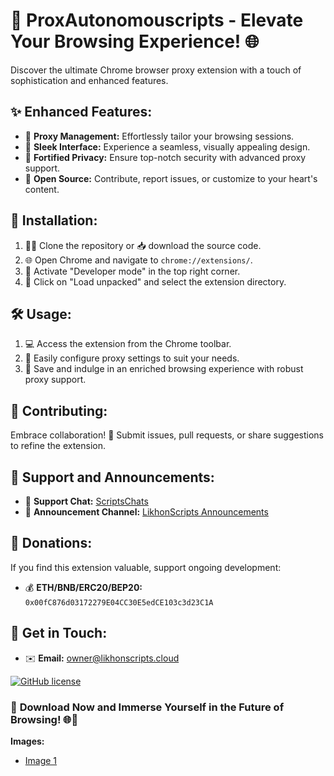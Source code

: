 # 🌟 **ProxAutonomouscripts - Elevate Your Browsing Experience!** 🌐

Discover the ultimate Chrome browser proxy extension with a touch of sophistication and enhanced features.

## ✨ Enhanced Features:

- 💼 **Proxy Management:** Effortlessly tailor your browsing sessions.
- 🎨 **Sleek Interface:** Experience a seamless, visually appealing design.
- 🔐 **Fortified Privacy:** Ensure top-notch security with advanced proxy support.
- 🚀 **Open Source:** Contribute, report issues, or customize to your heart's content.

## 🚀 **Installation:**
1. 🧑‍💻 Clone the repository or 📥 download the source code.
2. 🌐 Open Chrome and navigate to `chrome://extensions/`.
3. 🔧 Activate "Developer mode" in the top right corner.
4. 📂 Click on "Load unpacked" and select the extension directory.

## 🛠️ **Usage:**
1. 💻 Access the extension from the Chrome toolbar.
2. 🔄 Easily configure proxy settings to suit your needs.
3. 💾 Save and indulge in an enriched browsing experience with robust proxy support.

## 🤝 **Contributing:**
Embrace collaboration! 🚀 Submit issues, pull requests, or share suggestions to refine the extension.

## 📣 **Support and Announcements:**
- 💬 **Support Chat:** [ScriptsChats](https://t.me/ScriptsChats)
- 📢 **Announcement Channel:** [LikhonScripts Announcements](https://t.me/LikhonScripts)

## 💸 **Donations:**
If you find this extension valuable, support ongoing development:
- 💰 **ETH/BNB/ERC20/BEP20:** `0x00fC876d03172279E04CC30E5edCE103c3d23C1A`

## 📧 **Get in Touch:**
- ✉️ **Email:** owner@likhonscripts.cloud

[![GitHub license](https://img.shields.io/github/license/likhonsible/ProxAutonomouscripts)](https://github.com/likhonsible/ProxAutonomouscripts/blob/main/LICENSE)

### 🌈 **Download Now and Immerse Yourself in the Future of Browsing!** 🌐🚀

**Images:**
- [Image 1](https://repository-images.githubusercontent.com/750728090/1f761721-992f-42da-9e85-b7a529fb48f6)
